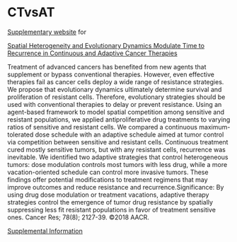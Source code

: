 # CTvsAT
[Supplementary website](https://jillagal.github.io/CTvsAT/) for 

[Spatial Heterogeneity and Evolutionary Dynamics Modulate Time to Recurrence in Continuous and Adaptive Cancer Therapies](https://pubmed.ncbi.nlm.nih.gov/29382708/)

Treatment of advanced cancers has benefited from new agents that supplement or bypass conventional therapies. However, even effective therapies fail as cancer cells deploy a wide range of resistance strategies. We propose that evolutionary dynamics ultimately determine survival and proliferation of resistant cells. Therefore, evolutionary strategies should be used with conventional therapies to delay or prevent resistance. Using an agent-based framework to model spatial competition among sensitive and resistant populations, we applied antiproliferative drug treatments to varying ratios of sensitive and resistant cells. We compared a continuous maximum-tolerated dose schedule with an adaptive schedule aimed at tumor control via competition between sensitive and resistant cells. Continuous treatment cured mostly sensitive tumors, but with any resistant cells, recurrence was inevitable. We identified two adaptive strategies that control heterogeneous tumors: dose modulation controls most tumors with less drug, while a more vacation-oriented schedule can control more invasive tumors. These findings offer potential modifications to treatment regimens that may improve outcomes and reduce resistance and recurrence.Significance: By using drug dose modulation or treatment vacations, adaptive therapy strategies control the emergence of tumor drug resistance by spatially suppressing less fit resistant populations in favor of treatment sensitive ones. Cancer Res; 78(8); 2127-39. ©2018 AACR.


[Supplemental Information](https://www.jillgallaher.com/_files/ugd/9040e6_97d7aaf95b1c406885acd37a2bc093a4.pdf)
